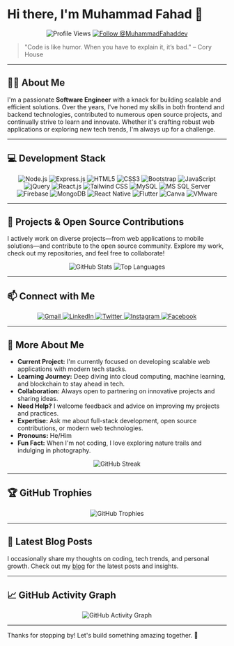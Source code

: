 # Hi there, I'm Muhammad Fahad 👋

<div align="center">
  <!-- Profile Views & Follow Badge -->
  <img src="https://komarev.com/ghpvc/?username=MuhammadFahaddev&color=blue" alt="Profile Views" />
  <a href="https://github.com/MuhammadFahaddev">
    <img src="https://img.shields.io/github/followers/MuhammadFahaddev?label=Follow&style=social" alt="Follow @MuhammadFahaddev" />
  </a>
</div>

> "Code is like humor. When you have to explain it, it’s bad." – Cory House

---

## 👨‍💻 About Me

I'm a passionate **Software Engineer** with a knack for building scalable and efficient solutions. Over the years, I've honed my skills in both frontend and backend technologies, contributed to numerous open source projects, and continually strive to learn and innovate. Whether it's crafting robust web applications or exploring new tech trends, I'm always up for a challenge.

---

## 💻 Development Stack

<div align="center">
  <!-- Backend -->
  <img src="https://img.shields.io/badge/Node.js-43853D?style=for-the-badge&logo=node.js&logoColor=white" alt="Node.js" />
  <img src="https://img.shields.io/badge/Express.js-404D59?style=for-the-badge" alt="Express.js" />

  <!-- Web -->
  <img src="https://img.shields.io/badge/HTML5-E34F26?style=for-the-badge&logo=html5&logoColor=white" alt="HTML5" />
  <img src="https://img.shields.io/badge/CSS3-1572B6?style=for-the-badge&logo=css3&logoColor=white" alt="CSS3" />
  <img src="https://img.shields.io/badge/Bootstrap-7952B3?style=for-the-badge&logo=bootstrap&logoColor=white" alt="Bootstrap" />
  <img src="https://img.shields.io/badge/JavaScript-F7DF1E?style=for-the-badge&logo=javascript&logoColor=black" alt="JavaScript" />
  <img src="https://img.shields.io/badge/jQuery-0769AD?style=for-the-badge&logo=jquery&logoColor=white" alt="jQuery" />
  <img src="https://img.shields.io/badge/React.js-61DAFB?style=for-the-badge&logo=react&logoColor=black" alt="React.js" />
  <img src="https://img.shields.io/badge/TailwindCSS-38B2AC?style=for-the-badge&logo=tailwind-css&logoColor=white" alt="Tailwind CSS" />

  <!-- Databases -->
  <img src="https://img.shields.io/badge/MySQL-4479A1?style=for-the-badge&logo=mysql&logoColor=white" alt="MySQL" />
  <img src="https://img.shields.io/badge/MS%20SQL%20Server-CC2927?style=for-the-badge&logo=microsoft%20sql%20server&logoColor=white" alt="MS SQL Server" />
  <img src="https://img.shields.io/badge/Firebase-FFCA28?style=for-the-badge&logo=firebase&logoColor=black" alt="Firebase" />
  <img src="https://img.shields.io/badge/MongoDB-4EA94B?style=for-the-badge&logo=mongodb&logoColor=white" alt="MongoDB" />

  <!-- Mobile -->
  <img src="https://img.shields.io/badge/React%20Native-61DAFB?style=for-the-badge&logo=react&logoColor=black" alt="React Native" />
  <img src="https://img.shields.io/badge/Flutter-02569B?style=for-the-badge&logo=flutter&logoColor=white" alt="Flutter" />

  <!-- Design & Virtualization -->
  <img src="https://img.shields.io/badge/Canva-00C4CC?style=for-the-badge&logo=canva&logoColor=white" alt="Canva" />
  <img src="https://img.shields.io/badge/VMware-607078?style=for-the-badge&logo=vmware&logoColor=white" alt="VMware" />
</div>

---

## 🚀 Projects & Open Source Contributions

I actively work on diverse projects—from web applications to mobile solutions—and contribute to the open source community. Explore my work, check out my repositories, and feel free to collaborate!

<div align="center">
  <img src="https://github-readme-stats.vercel.app/api?username=MuhammadFahaddev&show_icons=true&theme=radical" alt="GitHub Stats" />
  <img src="https://github-readme-stats.vercel.app/api/top-langs/?username=MuhammadFahaddev&layout=compact&theme=radical" alt="Top Languages" />
</div>

---

## 📫 Connect with Me

<div align="center">
  <a href="mailto:muhammadfahad.dev@gmail.com">
    <img src="https://img.shields.io/badge/Gmail-D14836?style=for-the-badge&logo=gmail&logoColor=white" alt="Gmail">
  </a>
  <a href="https://www.linkedin.com/in/MuhammadFahaddev">
    <img src="https://img.shields.io/badge/LinkedIn-0077B5?style=for-the-badge&logo=linkedin&logoColor=white" alt="LinkedIn">
  </a>
  <a href="https://twitter.com/MuhammadFahaddev">
    <img src="https://img.shields.io/badge/Twitter-1DA1F2?style=for-the-badge&logo=twitter&logoColor=white" alt="Twitter">
  </a>
  <a href="https://www.instagram.com/fahadeon">
    <img src="https://img.shields.io/badge/Instagram-E4405F?style=for-the-badge&logo=instagram&logoColor=white" alt="Instagram">
  </a>
  <a href="https://www.facebook.com/MuhammadFahaddev">
    <img src="https://img.shields.io/badge/Facebook-1877F2?style=for-the-badge&logo=facebook&logoColor=white" alt="Facebook">
  </a>
</div>

---

## 🌟 More About Me

- **Current Project:** I'm currently focused on developing scalable web applications with modern tech stacks.
- **Learning Journey:** Deep diving into cloud computing, machine learning, and blockchain to stay ahead in tech.
- **Collaboration:** Always open to partnering on innovative projects and sharing ideas.
- **Need Help?** I welcome feedback and advice on improving my projects and practices.
- **Expertise:** Ask me about full-stack development, open source contributions, or modern web technologies.
- **Pronouns:** He/Him
- **Fun Fact:** When I'm not coding, I love exploring nature trails and indulging in photography.

<div align="center">
  <!-- GitHub Streak (Vercel Deployment) -->
  <img src="https://github-readme-streak-stats.vercel.app/?user=MuhammadFahaddev&theme=radical" alt="GitHub Streak" />
</div>

---

## 🏆 GitHub Trophies

<div align="center">
  <img src="https://github-profile-trophy.vercel.app/?username=MuhammadFahaddev&theme=radical" alt="GitHub Trophies" />
</div>

---

## 📝 Latest Blog Posts

I occasionally share my thoughts on coding, tech trends, and personal growth. Check out my [blog](https://yourbloglink.com) for the latest posts and insights.

---

## 📈 GitHub Activity Graph

<div align="center">
  <img src="https://activity-graph.herokuapp.com/graph?username=MuhammadFahaddev&theme=react-dark" alt="GitHub Activity Graph" />
</div>

---

Thanks for stopping by! Let's build something amazing together. 🚀
